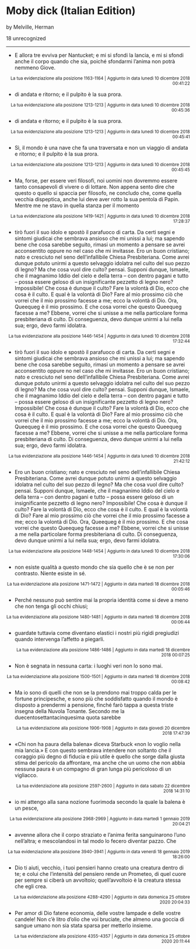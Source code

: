# Moby dick (Italian Edition)
by Melville, Herman

18 unrecognized

---

* E allora tre evviva per Nantucket; e mi si sfondi la lancia, e mi si sfondi anche il corpo quando che sia, poiché sfondarmi l’anima non potrà nemmeno Giove.

<p style="text-align: right;"><sup>La tua evidenziazione alla posizione 1163-1164 | Aggiunto in data lunedì 10 dicembre 2018 00:41:22</sup></p>

* di andata e ritorno; e il pulpito è la sua prora.

<p style="text-align: right;"><sup>La tua evidenziazione alla posizione 1213-1213 | Aggiunto in data lunedì 10 dicembre 2018 00:45:36</sup></p>

* di andata e ritorno; e il pulpito è la sua prora.

<p style="text-align: right;"><sup>La tua evidenziazione alla posizione 1213-1213 | Aggiunto in data lunedì 10 dicembre 2018 00:45:41</sup></p>

* Sì, il mondo è una nave che fa una traversata e non un viaggio di andata e ritorno; e il pulpito è la sua prora.

<p style="text-align: right;"><sup>La tua evidenziazione alla posizione 1213-1213 | Aggiunto in data lunedì 10 dicembre 2018 00:45:45</sup></p>

* Ma, forse, per essere veri filosofi, noi uomini non dovremmo essere tanto consapevoli di vivere o di lottare. Non appena sento dire che questo o quello si spaccia per filosofo, ne concludo che, come quella vecchia dispeptica, anche lui deve aver rotto la sua pentola di Papin. Mentre me ne stavo in quella stanza per il momento

<p style="text-align: right;"><sup>La tua evidenziazione alla posizione 1419-1421 | Aggiunto in data lunedì 10 dicembre 2018 17:28:37</sup></p>

* tirò fuori il suo idolo e spostò il parafuoco di carta. Da certi segni e sintomi giudicai che sembrava ansioso che mi unissi a lui; ma sapendo bene che cosa sarebbe seguito, rimasi un momento a pensare se avrei acconsentito oppure no nel caso che mi invitasse. Ero un buon cristiano; nato e cresciuto nel seno dell’infallibile Chiesa Presbiteriana. Come avrei dunque potuto unirmi a questo selvaggio idolatra nel culto del suo pezzo di legno? Ma che cosa vuol dire culto? pensai. Supponi dunque, Ismaele, che il magnanimo Iddio del cielo e della terra – con dentro pagani e tutto – possa essere geloso di un insignificante pezzetto di legno nero? Impossibile! Che cosa è dunque il culto? Fare la volontà di Dio, ecco che cosa è il culto. E qual è la volontà di Dio? Fare al mio prossimo ciò che vorrei che il mio prossimo facesse a me; ecco la volontà di Dio. Ora, Queequeg è il mio prossimo. E che cosa vorrei che questo Queequeg facesse a me? Ebbene, vorrei che si unisse a me nella particolare forma presbiteriana di culto. Di conseguenza, devo dunque unirmi a lui nella sua; ergo, devo farmi idolatra.

<p style="text-align: right;"><sup>La tua evidenziazione alla posizione 1446-1454 | Aggiunto in data lunedì 10 dicembre 2018 17:32:44</sup></p>

* tirò fuori il suo idolo e spostò il parafuoco di carta. Da certi segni e sintomi giudicai che sembrava ansioso che mi unissi a lui; ma sapendo bene che cosa sarebbe seguito, rimasi un momento a pensare se avrei acconsentito oppure no nel caso che mi invitasse. Ero un buon cristiano; nato e cresciuto nel seno dell’infallibile Chiesa Presbiteriana. Come avrei dunque potuto unirmi a questo selvaggio idolatra nel culto del suo pezzo di legno? Ma che cosa vuol dire culto? pensai. Supponi dunque, Ismaele, che il magnanimo Iddio del cielo e della terra – con dentro pagani e tutto – possa essere geloso di un insignificante pezzetto di legno nero? Impossibile! Che cosa è dunque il culto? Fare la volontà di Dio, ecco che cosa è il culto. E qual è la volontà di Dio? Fare al mio prossimo ciò che vorrei che il mio prossimo facesse a me; ecco la volontà di Dio. Ora, Queequeg è il mio prossimo. E che cosa vorrei che questo Queequeg facesse a me? Ebbene, vorrei che si unisse a me nella particolare forma presbiteriana di culto. Di conseguenza, devo dunque unirmi a lui nella sua; ergo, devo farmi idolatra.

<p style="text-align: right;"><sup>La tua evidenziazione alla posizione 1446-1454 | Aggiunto in data lunedì 10 dicembre 2018 21:42:12</sup></p>

* Ero un buon cristiano; nato e cresciuto nel seno dell’infallibile Chiesa Presbiteriana. Come avrei dunque potuto unirmi a questo selvaggio idolatra nel culto del suo pezzo di legno? Ma che cosa vuol dire culto? pensai. Supponi dunque, Ismaele, che il magnanimo Iddio del cielo e della terra – con dentro pagani e tutto – possa essere geloso di un insignificante pezzetto di legno nero? Impossibile! Che cosa è dunque il culto? Fare la volontà di Dio, ecco che cosa è il culto. E qual è la volontà di Dio? Fare al mio prossimo ciò che vorrei che il mio prossimo facesse a me; ecco la volontà di Dio. Ora, Queequeg è il mio prossimo. E che cosa vorrei che questo Queequeg facesse a me? Ebbene, vorrei che si unisse a me nella particolare forma presbiteriana di culto. Di conseguenza, devo dunque unirmi a lui nella sua; ergo, devo farmi idolatra.

<p style="text-align: right;"><sup>La tua evidenziazione alla posizione 1448-1454 | Aggiunto in data lunedì 10 dicembre 2018 17:30:06</sup></p>

* non esiste qualità a questo mondo che sia quello che è se non per contrasto. Niente esiste in sé.

<p style="text-align: right;"><sup>La tua evidenziazione alla posizione 1471-1472 | Aggiunto in data martedì 18 dicembre 2018 00:05:46</sup></p>

* Perché nessuno può sentire mai la propria identità come si deve a meno che non tenga gli occhi chiusi;

<p style="text-align: right;"><sup>La tua evidenziazione alla posizione 1480-1481 | Aggiunto in data martedì 18 dicembre 2018 00:06:44</sup></p>

* guardate tuttavia come diventano elastici i nostri più rigidi pregiudizi quando intervenga l’affetto a piegarli.

<p style="text-align: right;"><sup>La tua evidenziazione alla posizione 1486-1486 | Aggiunto in data martedì 18 dicembre 2018 00:07:25</sup></p>

* Non è segnata in nessuna carta: i luoghi veri non lo sono mai.

<p style="text-align: right;"><sup>La tua evidenziazione alla posizione 1500-1501 | Aggiunto in data martedì 18 dicembre 2018 00:08:42</sup></p>

* Ma io sono di quelli che non se la prendono mai troppo calda per le fortune principesche, e sono più che soddisfatto quando il mondo è disposto a prendermi a pensione, finché farò tappa a questa triste insegna della Nuvola Tonante. Secondo me la duecentosettantacinquesima quota sarebbe

<p style="text-align: right;"><sup>La tua evidenziazione alla posizione 1906-1908 | Aggiunto in data giovedì 20 dicembre 2018 17:47:39</sup></p>

* «Chi non ha paura della balena» diceva Starbuck «non lo voglio nella mia lancia.» E con questo sembrava intendere non soltanto che il coraggio più degno di fiducia e più utile è quello che sorge dalla giusta stima del pericolo da affrontare, ma anche che un uomo che non abbia nessuna paura è un compagno di gran lunga più pericoloso di un vigliacco.

<p style="text-align: right;"><sup>La tua evidenziazione alla posizione 2597-2600 | Aggiunto in data sabato 22 dicembre 2018 14:31:10</sup></p>

* io mi attengo alla sana nozione fuorimoda secondo la quale la balena è un pesce,

<p style="text-align: right;"><sup>La tua evidenziazione alla posizione 2968-2969 | Aggiunto in data martedì 1 gennaio 2019 20:04:21</sup></p>

* avvenne allora che il corpo straziato e l’anima ferita sanguinarono l’uno nell’altra; e mescolandosi in tal modo lo fecero diventar pazzo. Che

<p style="text-align: right;"><sup>La tua evidenziazione alla posizione 3940-3941 | Aggiunto in data venerdì 18 gennaio 2019 18:26:00</sup></p>

* Dio ti aiuti, vecchio, i tuoi pensieri hanno creato una creatura dentro di te; e colui che l’intensità del pensiero rende un Prometeo, di quel cuore per sempre si ciberà un avvoltoio; quell’avvoltoio è la creatura stessa che egli crea.

<p style="text-align: right;"><sup>La tua evidenziazione alla posizione 4288-4290 | Aggiunto in data domenica 25 ottobre 2020 20:04:33</sup></p>

* Per amor di Dio fatene economia, delle vostre lampade e delle vostre candele! Non c’è litro d’olio che voi bruciate, che almeno una goccia di sangue umano non sia stata sparsa per metterlo insieme.

<p style="text-align: right;"><sup>La tua evidenziazione alla posizione 4355-4357 | Aggiunto in data domenica 25 ottobre 2020 20:11:44</sup></p>

